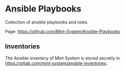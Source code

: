 # Ansible Playbooks
Collection of ansible playbooks and roles. 

Page: https://github.com/Mint-System/Ansible-Playbooks

## Inventories

The Ansible inventory of Mint System is stored secretly in https://gitlab.com/mint-system/ansible-inventories.